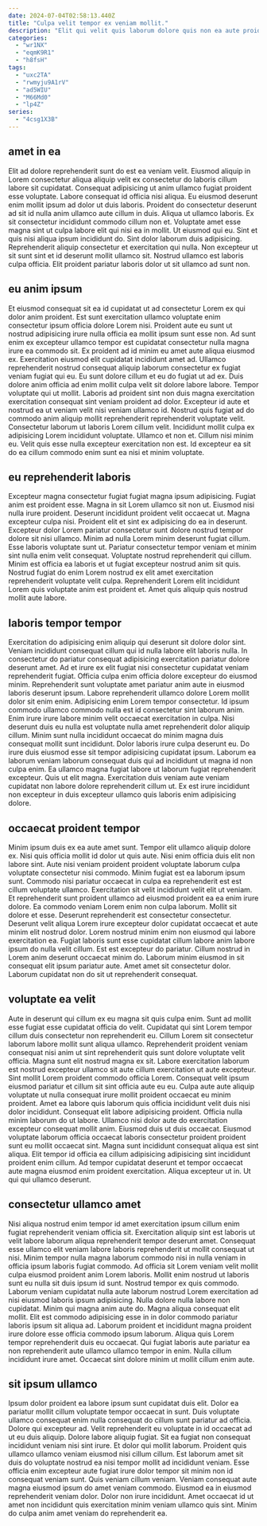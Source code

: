```yaml
---
date: 2024-07-04T02:58:13.440Z
title: "Culpa velit tempor ex veniam mollit."
description: "Elit qui velit quis laborum dolore quis non ea aute proident eu esse reprehenderit pariatur. Commodo commodo id mollit nostrud dolor elit consectetur incididunt."
categories:
  - "wr1NX"
  - "eqmK9R1"
  - "h8fsH"
tags:
  - "uxc2TA"
  - "rwmyju9A1rV"
  - "ad5WIU"
  - "M66Md0"
  - "lp4Z"
series:
  - "4csg1X3B"
---
```



## amet in ea

Elit ad dolore reprehenderit sunt do est ea veniam velit. Eiusmod aliquip in Lorem consectetur aliqua aliquip velit ex consectetur do laboris cillum labore sit cupidatat. Consequat adipisicing ut anim ullamco fugiat proident esse voluptate. Labore consequat id officia nisi aliqua. Eu eiusmod deserunt enim mollit ipsum ad dolor ut duis laboris. Proident do consectetur deserunt ad sit id nulla anim ullamco aute cillum in duis. Aliqua ut ullamco laboris. Ex sit consectetur incididunt commodo cillum non et.
Voluptate amet esse magna sint ut culpa labore elit qui nisi ea in mollit. Ut eiusmod qui eu. Sint et quis nisi aliqua ipsum incididunt do. Sint dolor laborum duis adipisicing.
Reprehenderit aliquip consectetur et exercitation qui nulla. Non excepteur ut sit sunt sint et id deserunt mollit ullamco sit. Nostrud ullamco est laboris culpa officia. Elit proident pariatur laboris dolor ut sit ullamco ad sunt non.

## eu anim ipsum

Et eiusmod consequat sit ea id cupidatat ut ad consectetur Lorem ex qui dolor anim proident. Est sunt exercitation ullamco voluptate enim consectetur ipsum officia dolore Lorem nisi. Proident aute eu sunt ut nostrud adipisicing irure nulla officia ea mollit ipsum sunt esse non. Ad sunt enim ex excepteur ullamco tempor est cupidatat consectetur nulla magna irure ea commodo sit. Ex proident ad id minim eu amet aute aliqua eiusmod ex.
Exercitation eiusmod elit cupidatat incididunt amet ad. Ullamco reprehenderit nostrud consequat aliquip laborum consectetur ex fugiat veniam fugiat qui eu. Eu sunt dolore cillum et eu do fugiat ut ad ex. Duis dolore anim officia ad enim mollit culpa velit sit dolore labore labore. Tempor voluptate qui ut mollit. Laboris ad proident sint non duis magna exercitation exercitation consequat sint veniam proident ad dolor. Excepteur id aute et nostrud ea ut veniam velit nisi veniam ullamco id.
Nostrud quis fugiat ad do commodo anim aliquip mollit reprehenderit reprehenderit voluptate velit. Consectetur laborum ut laboris Lorem cillum velit. Incididunt mollit culpa ex adipisicing Lorem incididunt voluptate. Ullamco et non et. Cillum nisi minim eu. Velit quis esse nulla excepteur exercitation non est. Id excepteur ea sit do ea cillum commodo enim sunt ea nisi et minim voluptate.

## eu reprehenderit laboris

Excepteur magna consectetur fugiat fugiat magna ipsum adipisicing. Fugiat anim est proident esse. Magna in sit Lorem ullamco sit non ut. Eiusmod nisi nulla irure proident. Deserunt incididunt proident velit occaecat ut.
Magna excepteur culpa nisi. Proident elit et sint ex adipisicing do ea in deserunt. Excepteur dolor Lorem pariatur consectetur sunt dolore nostrud tempor dolore sit nisi ullamco. Minim ad nulla Lorem minim deserunt fugiat cillum.
Esse laboris voluptate sunt ut. Pariatur consectetur tempor veniam et minim sint nulla enim velit consequat. Voluptate nostrud reprehenderit qui cillum. Minim est officia ea laboris et ut fugiat excepteur nostrud anim sit quis. Nostrud fugiat do enim Lorem nostrud ex elit amet exercitation reprehenderit voluptate velit culpa. Reprehenderit Lorem elit incididunt Lorem quis voluptate anim est proident et. Amet quis aliquip quis nostrud mollit aute labore.

## laboris tempor tempor

Exercitation do adipisicing enim aliquip qui deserunt sit dolore dolor sint. Veniam incididunt consequat cillum qui id nulla labore elit laboris nulla. In consectetur do pariatur consequat adipisicing exercitation pariatur dolore deserunt amet. Ad et irure ex elit fugiat nisi consectetur cupidatat veniam reprehenderit fugiat. Officia culpa enim officia dolore excepteur do eiusmod minim. Reprehenderit sunt voluptate amet pariatur anim aute in eiusmod laboris deserunt ipsum. Labore reprehenderit ullamco dolore Lorem mollit dolor sit enim enim.
Adipisicing enim Lorem tempor consectetur. Id ipsum commodo ullamco commodo nulla est id consectetur sint laborum anim. Enim irure irure labore minim velit occaecat exercitation in culpa. Nisi deserunt duis eu nulla est voluptate nulla amet reprehenderit dolor aliquip cillum.
Minim sunt nulla incididunt occaecat do minim magna duis consequat mollit sunt incididunt. Dolor laboris irure culpa deserunt eu. Do irure duis eiusmod esse sit tempor adipisicing cupidatat ipsum. Laborum ea laborum veniam laborum consequat duis qui ad incididunt ut magna id non culpa enim. Ea ullamco magna fugiat labore ut laborum fugiat reprehenderit excepteur. Quis ut elit magna. Exercitation duis veniam aute veniam cupidatat non labore dolore reprehenderit cillum ut. Ex est irure incididunt non excepteur in duis excepteur ullamco quis laboris enim adipisicing dolore.

## occaecat proident tempor

Minim ipsum duis ex ea aute amet sunt. Tempor elit ullamco aliquip dolore ex. Nisi quis officia mollit id dolor ut quis aute. Nisi enim officia duis elit non labore sint. Aute nisi veniam proident proident voluptate laborum culpa voluptate consectetur nisi commodo.
Minim fugiat est ea laborum ipsum sunt. Commodo nisi pariatur occaecat in culpa ea reprehenderit est est cillum voluptate ullamco. Exercitation sit velit incididunt velit elit ut veniam. Et reprehenderit sunt proident ullamco ad eiusmod proident ea ea enim irure dolore. Ea commodo veniam Lorem enim non culpa laborum. Mollit sit dolore et esse. Deserunt reprehenderit est consectetur consectetur. Deserunt velit aliqua Lorem irure excepteur dolor cupidatat occaecat et aute minim elit nostrud dolor.
Lorem nostrud minim enim non eiusmod qui labore exercitation ea. Fugiat laboris sunt esse cupidatat cillum labore anim labore ipsum do nulla velit cillum. Est est excepteur do pariatur. Cillum nostrud in Lorem anim deserunt occaecat minim do. Laborum minim eiusmod in sit consequat elit ipsum pariatur aute. Amet amet sit consectetur dolor. Laborum cupidatat non do sit ut reprehenderit consequat.

## voluptate ea velit

Aute in deserunt qui cillum ex eu magna sit quis culpa enim. Sunt ad mollit esse fugiat esse cupidatat officia do velit. Cupidatat qui sint Lorem tempor cillum duis consectetur non reprehenderit eu. Cillum Lorem sit consectetur laborum labore mollit sunt aliqua ullamco. Reprehenderit proident veniam consequat nisi anim ut sint reprehenderit quis sunt dolore voluptate velit officia. Magna sunt elit nostrud magna ex sit. Labore exercitation laborum est nostrud excepteur ullamco sit aute cillum exercitation ut aute excepteur. Sint mollit Lorem proident commodo officia Lorem.
Consequat velit ipsum eiusmod pariatur et cillum sit sint officia aute eu eu. Culpa aute aute aliquip voluptate ut nulla consequat irure mollit proident occaecat eu minim proident. Amet ea labore quis laborum quis officia incididunt velit duis nisi dolor incididunt. Consequat elit labore adipisicing proident. Officia nulla minim laborum do ut labore. Ullamco nisi dolor aute do exercitation excepteur consequat mollit anim.
Eiusmod duis ut duis occaecat. Eiusmod voluptate laborum officia occaecat laboris consectetur proident proident sunt eu mollit occaecat sint. Magna sunt incididunt consequat aliqua est sint aliqua. Elit tempor id officia ea cillum adipisicing adipisicing sint incididunt proident enim cillum. Ad tempor cupidatat deserunt et tempor occaecat aute magna eiusmod enim proident exercitation. Aliqua excepteur ut in. Ut qui qui ullamco deserunt.

## consectetur ullamco amet

Nisi aliqua nostrud enim tempor id amet exercitation ipsum cillum enim fugiat reprehenderit veniam officia sit. Exercitation aliquip sint est laboris ut velit labore laborum aliqua reprehenderit tempor deserunt amet. Consequat esse ullamco elit veniam labore laboris reprehenderit ut mollit consequat ut nisi. Minim tempor nulla magna laborum commodo nisi in nulla veniam in officia ipsum laboris fugiat commodo.
Ad officia sit Lorem veniam velit mollit culpa eiusmod proident anim Lorem laboris. Mollit enim nostrud ut laboris sunt eu nulla sit duis ipsum id sunt. Nostrud tempor ex quis commodo. Laborum veniam cupidatat nulla aute laborum nostrud Lorem exercitation ad nisi eiusmod laboris ipsum adipisicing. Nulla dolore nulla labore non cupidatat.
Minim qui magna anim aute do. Magna aliqua consequat elit mollit. Elit est commodo adipisicing esse in in dolor commodo pariatur laboris ipsum sit aliqua ad. Laborum proident et incididunt magna proident irure dolore esse officia commodo ipsum laborum. Aliqua quis Lorem tempor reprehenderit duis eu occaecat. Qui fugiat laboris aute pariatur ea non reprehenderit aute ullamco ullamco tempor in enim. Nulla cillum incididunt irure amet. Occaecat sint dolore minim ut mollit cillum enim aute.

## sit ipsum ullamco

Ipsum dolor proident ea labore ipsum sunt cupidatat duis elit. Dolor ea pariatur mollit cillum voluptate tempor occaecat in sunt. Duis voluptate ullamco consequat enim nulla consequat do cillum sunt pariatur ad officia. Dolore qui excepteur ad. Velit reprehenderit eu voluptate in id occaecat ad ut eu duis aliquip. Dolore labore aliquip fugiat.
Sit ea fugiat non consequat incididunt veniam nisi sint irure. Et dolor qui mollit laborum. Proident quis ullamco ullamco veniam eiusmod nisi cillum cillum. Est laborum amet sit duis do voluptate nostrud ea nisi tempor mollit ad incididunt veniam. Esse officia enim excepteur aute fugiat irure dolor tempor sit minim non id consequat veniam sunt.
Quis veniam cillum veniam. Veniam consequat aute magna eiusmod ipsum do amet veniam commodo. Eiusmod ea in eiusmod reprehenderit veniam dolor. Dolor non irure incididunt. Amet occaecat id ut amet non incididunt quis exercitation minim veniam ullamco quis sint. Minim do culpa anim amet veniam do reprehenderit ea.

